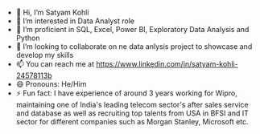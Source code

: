 - 👋 Hi, I’m Satyam Kohli
- 👀 I’m interested in Data Analyst role
- 🌱 I’m proficient in SQL, Excel, Power BI, Exploratory Data Analysis and Python
- 💞️ I’m looking to collaborate on ne data anlysis project to showcase and develop my skills
- 📫 You can reach me at https://www.linkedin.com/in/satyam-kohli-24578113b
- 😄 Pronouns: He/Him
- ⚡ Fun fact: I have experience of around 3 years working for Wipro, maintaining one of India's leading telecom sector's after sales service and database as well as recruiting top talents from USA in BFSI and IT sector for different companies such as Morgan Stanley, Microsoft etc.

<!---
beewithmee/beewithmee is a ✨ special ✨ repository because its `README.md` (this file) appears on your GitHub profile.
You can click the Preview link to take a look at your changes.
--->
